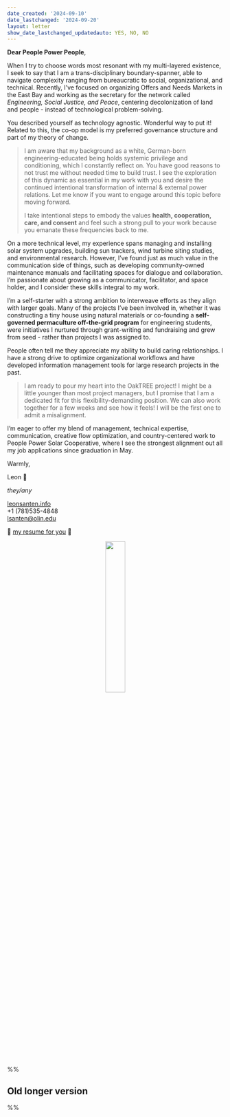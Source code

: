 ```yaml
---
date_created: '2024-09-10'
date_lastchanged: '2024-09-20'
layout: letter
show_date_lastchanged_updatedauto: YES, NO, NO
---
```

**Dear People Power People**, 

When I try to choose words most resonant with my multi-layered existence, I seek to say that I am a trans-disciplinary boundary-spanner, able to navigate complexity ranging from bureaucratic to social, organizational, and technical. Recently, I’ve focused on organizing Offers and Needs Markets in the East Bay and working as the secretary for the network called *Engineering, Social Justice, and Peace*, centering decolonization of land and people - instead of technological problem-solving. 

You described yourself as technology agnostic. Wonderful way to put it! Related to this, the co-op model is my preferred governance structure and part of my theory of change.

>I am aware that my background as a white, German-born engineering-educated being holds systemic privilege and conditioning, which I constantly reflect on. You have good reasons to not trust me without needed time to build trust. I see the exploration of this dynamic as essential in my work with you and desire the continued intentional transformation of internal & external power relations. Let me know if you want to engage around this topic before moving forward. 
>
>I take intentional steps to embody the values **health, cooperation, care, and consent** and feel such a strong pull to your work because you emanate these frequencies back to me. 

On a more technical level, my experience spans managing and installing solar system upgrades, building sun trackers, wind turbine siting studies, and environmental research. However, I’ve found just as much value in the communication side of things, such as developing community-owned maintenance manuals and facilitating spaces for dialogue and collaboration. I’m passionate about growing as a communicator, facilitator, and space holder, and I consider these skills integral to my work.

I’m a self-starter with a strong ambition to interweave efforts as they align with larger goals. Many of the projects I’ve been involved in, whether it was constructing a tiny house using natural materials or co-founding a **self-governed permaculture off-the-grid program** for engineering students, were initiatives I nurtured through grant-writing and fundraising and grew from seed - rather than projects I was assigned to.

People often tell me they appreciate my ability to build caring relationships. I have a strong drive to optimize organizational workflows and have developed information management tools for large research projects in the past.

>I am ready to pour my heart into the OakTREE project! I might be a little younger than most project managers, but I promise that I am a dedicated fit for this flexibility-demanding position. We can also work together for a few weeks and see how it feels! I will be the first one to admit a misalignment. 

I’m eager to offer my blend of management, technical expertise, communication, creative flow optimization, and country-centered work to People Power Solar Cooperative, where I see the strongest alignment out all my job applications since graduation in May.

Warmly, 

Leon 🌻

*they/any* <br>


[leonsanten.info](https://leonsanten.info/)<br>+1 (781)535-4848<br>lsanten@olin.edu

💠 [my resume for you](https://leonsanten.info/pdfs/energy-democracy-resume.pdf) 💠 

<center><img src="https://leonsanten.info/images/myself4.jpg" style="width: 30%; object-fit: contain; border-radius: 10px;"></center><br><br>



%%
## Old longer version



%%
